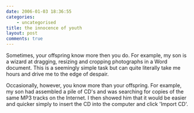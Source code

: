 ```yaml
---
date: 2006-01-03 18:36:55
categories:
    - uncategorised
title: the innocence of youth
layout: post
comments: true
---
```

Sometimes, your offspring know more then you do. For example, my son is
a wizard at dragging, resizing and cropping photographs in a Word
document. This is a seemingly simple task but can quite literally take
me hours and drive me to the edge of despair.

Occasionally, however, you know more than your offspring. For example,
my son had assembled a pile of CD's and was searching for copies of the
same MP3 tracks on the Internet. I then showed him that it would be
easier and quicker simply to insert the CD into the computer and click
'Import CD'.
